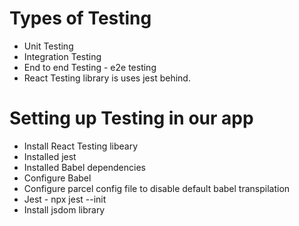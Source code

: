 # Types of Testing
- Unit Testing
- Integration Testing
- End to end Testing  - e2e testing
- React Testing library is uses jest behind.

# Setting up Testing in our app
- Install React Testing libeary
- Installed jest
- Installed Babel dependencies
- Configure Babel
- Configure parcel config file to disable default babel transpilation 
- Jest - npx jest --init
- Install jsdom library